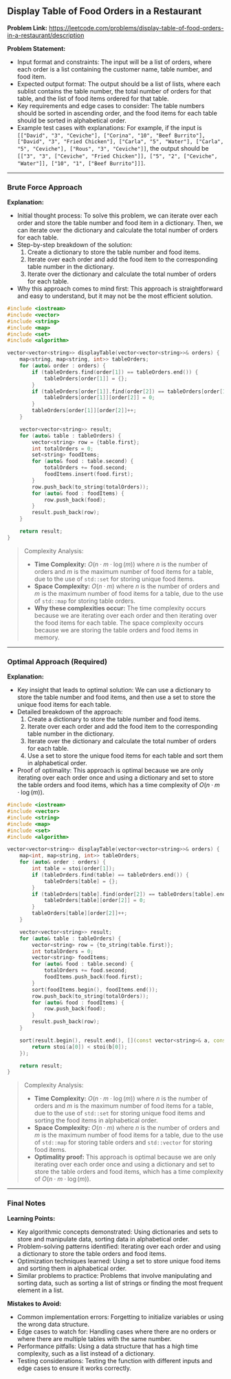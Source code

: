 ## Display Table of Food Orders in a Restaurant

**Problem Link:** https://leetcode.com/problems/display-table-of-food-orders-in-a-restaurant/description

**Problem Statement:**
- Input format and constraints: The input will be a list of orders, where each order is a list containing the customer name, table number, and food item.
- Expected output format: The output should be a list of lists, where each sublist contains the table number, the total number of orders for that table, and the list of food items ordered for that table.
- Key requirements and edge cases to consider: The table numbers should be sorted in ascending order, and the food items for each table should be sorted in alphabetical order.
- Example test cases with explanations: For example, if the input is `[["David", "3", "Ceviche"], ["Corina", "10", "Beef Burrito"], ["David", "3", "Fried Chicken"], ["Carla", "5", "Water"], ["Carla", "5", "Ceviche"], ["Rous", "3", "Ceviche"]]`, the output should be `[["3", "3", ["Ceviche", "Fried Chicken"]], ["5", "2", ["Ceviche", "Water"]], ["10", "1", ["Beef Burrito"]]]`.

---

### Brute Force Approach

**Explanation:**
- Initial thought process: To solve this problem, we can iterate over each order and store the table number and food item in a dictionary. Then, we can iterate over the dictionary and calculate the total number of orders for each table.
- Step-by-step breakdown of the solution: 
    1. Create a dictionary to store the table number and food items.
    2. Iterate over each order and add the food item to the corresponding table number in the dictionary.
    3. Iterate over the dictionary and calculate the total number of orders for each table.
- Why this approach comes to mind first: This approach is straightforward and easy to understand, but it may not be the most efficient solution.

```cpp
#include <iostream>
#include <vector>
#include <string>
#include <map>
#include <set>
#include <algorithm>

vector<vector<string>> displayTable(vector<vector<string>>& orders) {
    map<string, map<string, int>> tableOrders;
    for (auto& order : orders) {
        if (tableOrders.find(order[1]) == tableOrders.end()) {
            tableOrders[order[1]] = {};
        }
        if (tableOrders[order[1]].find(order[2]) == tableOrders[order[1]].end()) {
            tableOrders[order[1]][order[2]] = 0;
        }
        tableOrders[order[1]][order[2]]++;
    }

    vector<vector<string>> result;
    for (auto& table : tableOrders) {
        vector<string> row = {table.first};
        int totalOrders = 0;
        set<string> foodItems;
        for (auto& food : table.second) {
            totalOrders += food.second;
            foodItems.insert(food.first);
        }
        row.push_back(to_string(totalOrders));
        for (auto& food : foodItems) {
            row.push_back(food);
        }
        result.push_back(row);
    }

    return result;
}
```

> Complexity Analysis:
> - **Time Complexity:** $O(n \cdot m \cdot \log(m))$ where $n$ is the number of orders and $m$ is the maximum number of food items for a table, due to the use of `std::set` for storing unique food items.
> - **Space Complexity:** $O(n \cdot m)$ where $n$ is the number of orders and $m$ is the maximum number of food items for a table, due to the use of `std::map` for storing table orders.
> - **Why these complexities occur:** The time complexity occurs because we are iterating over each order and then iterating over the food items for each table. The space complexity occurs because we are storing the table orders and food items in memory.

---

### Optimal Approach (Required)

**Explanation:**
- Key insight that leads to optimal solution: We can use a dictionary to store the table number and food items, and then use a set to store the unique food items for each table.
- Detailed breakdown of the approach: 
    1. Create a dictionary to store the table number and food items.
    2. Iterate over each order and add the food item to the corresponding table number in the dictionary.
    3. Iterate over the dictionary and calculate the total number of orders for each table.
    4. Use a set to store the unique food items for each table and sort them in alphabetical order.
- Proof of optimality: This approach is optimal because we are only iterating over each order once and using a dictionary and set to store the table orders and food items, which has a time complexity of $O(n \cdot m \cdot \log(m))$.

```cpp
#include <iostream>
#include <vector>
#include <string>
#include <map>
#include <set>
#include <algorithm>

vector<vector<string>> displayTable(vector<vector<string>>& orders) {
    map<int, map<string, int>> tableOrders;
    for (auto& order : orders) {
        int table = stoi(order[1]);
        if (tableOrders.find(table) == tableOrders.end()) {
            tableOrders[table] = {};
        }
        if (tableOrders[table].find(order[2]) == tableOrders[table].end()) {
            tableOrders[table][order[2]] = 0;
        }
        tableOrders[table][order[2]]++;
    }

    vector<vector<string>> result;
    for (auto& table : tableOrders) {
        vector<string> row = {to_string(table.first)};
        int totalOrders = 0;
        vector<string> foodItems;
        for (auto& food : table.second) {
            totalOrders += food.second;
            foodItems.push_back(food.first);
        }
        sort(foodItems.begin(), foodItems.end());
        row.push_back(to_string(totalOrders));
        for (auto& food : foodItems) {
            row.push_back(food);
        }
        result.push_back(row);
    }

    sort(result.begin(), result.end(), [](const vector<string>& a, const vector<string>& b) {
        return stoi(a[0]) < stoi(b[0]);
    });

    return result;
}
```

> Complexity Analysis:
> - **Time Complexity:** $O(n \cdot m \cdot \log(m))$ where $n$ is the number of orders and $m$ is the maximum number of food items for a table, due to the use of `std::set` for storing unique food items and sorting the food items in alphabetical order.
> - **Space Complexity:** $O(n \cdot m)$ where $n$ is the number of orders and $m$ is the maximum number of food items for a table, due to the use of `std::map` for storing table orders and `std::vector` for storing food items.
> - **Optimality proof:** This approach is optimal because we are only iterating over each order once and using a dictionary and set to store the table orders and food items, which has a time complexity of $O(n \cdot m \cdot \log(m))$.

---

### Final Notes

**Learning Points:**
- Key algorithmic concepts demonstrated: Using dictionaries and sets to store and manipulate data, sorting data in alphabetical order.
- Problem-solving patterns identified: Iterating over each order and using a dictionary to store the table orders and food items.
- Optimization techniques learned: Using a set to store unique food items and sorting them in alphabetical order.
- Similar problems to practice: Problems that involve manipulating and sorting data, such as sorting a list of strings or finding the most frequent element in a list.

**Mistakes to Avoid:**
- Common implementation errors: Forgetting to initialize variables or using the wrong data structure.
- Edge cases to watch for: Handling cases where there are no orders or where there are multiple tables with the same number.
- Performance pitfalls: Using a data structure that has a high time complexity, such as a list instead of a dictionary.
- Testing considerations: Testing the function with different inputs and edge cases to ensure it works correctly.